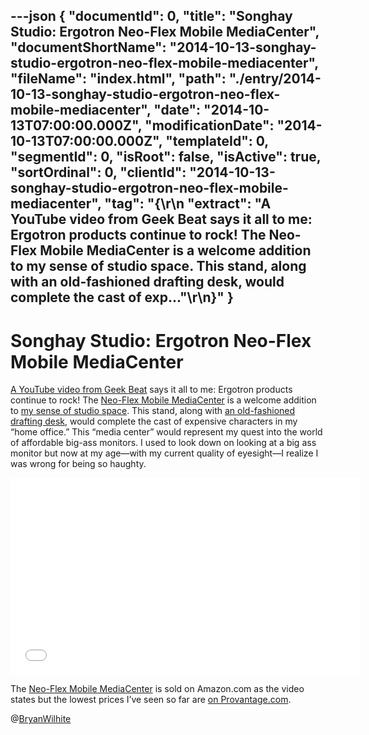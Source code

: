 ---json
{
  "documentId": 0,
  "title": "Songhay Studio: Ergotron Neo-Flex Mobile MediaCenter",
  "documentShortName": "2014-10-13-songhay-studio-ergotron-neo-flex-mobile-mediacenter",
  "fileName": "index.html",
  "path": "./entry/2014-10-13-songhay-studio-ergotron-neo-flex-mobile-mediacenter",
  "date": "2014-10-13T07:00:00.000Z",
  "modificationDate": "2014-10-13T07:00:00.000Z",
  "templateId": 0,
  "segmentId": 0,
  "isRoot": false,
  "isActive": true,
  "sortOrdinal": 0,
  "clientId": "2014-10-13-songhay-studio-ergotron-neo-flex-mobile-mediacenter",
  "tag": "{\r\n  \"extract\": \"A YouTube video from Geek Beat says it all to me: Ergotron products continue to rock! The Neo-Flex Mobile MediaCenter is a welcome addition to my sense of studio space. This stand, along with an old-fashioned drafting desk, would complete the cast of exp...\"\r\n}"
}
---

# Songhay Studio: Ergotron Neo-Flex Mobile MediaCenter

[A YouTube video from Geek Beat](https://www.youtube.com/watch?v=xOPTPLElENk) says it all to me: Ergotron products continue to rock! The [Neo-Flex Mobile MediaCenter](http://www.ergotron.com/ProductsDetails/tabid/65/PRDID/425/language/en-US/Default.aspx) is a welcome addition to [my sense of studio space](https://www.flickr.com/photos/wilhite/7557316982/). This stand, along with [an old-fashioned drafting desk](http://www.worldmarket.com/product/drafting-desk.do?camp=CSE:Amazon:450580&camp=Aff:10078:84047:IR&utm_campaign=84047:IR&utm_source=10078&utm_medium=affiliate), would complete the cast of expensive characters in my “home office.” This “media center” would represent my quest into the world of affordable big-ass monitors. I used to look down on looking at a big ass monitor but now at my age—with my current quality of eyesight—I realize I was wrong for being so haughty.

<!-- cSpell:disable -->
<iframe width="560" height="315" src="//www.youtube.com/embed/xOPTPLElENk" frameborder="0" allowfullscreen="allowfullscreen" style="display:block;margin:0 auto;">
</iframe>
<!-- cSpell:enable -->

The [Neo-Flex Mobile MediaCenter](http://www.ergotron.com/ProductsDetails/tabid/65/PRDID/425/language/en-US/Default.aspx) is sold on Amazon.com as the video states but the lowest prices I’ve seen so far are [on Provantage.com](http://www.provantage.com/ergotron-24-191-085~7ERGT0M2.htm?source=googleps).

@[BryanWilhite](https://twitter.com/BryanWilhite)
